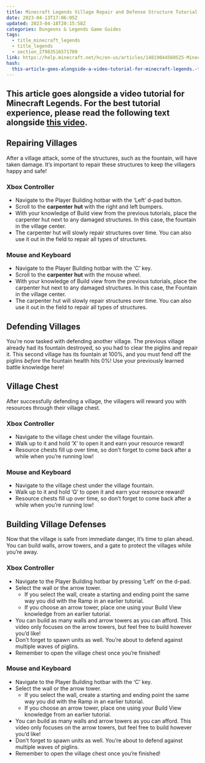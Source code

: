```yaml
---
title: Minecraft Legends Village Repair and Defense Structure Tutorial
date: 2023-04-13T17:06:05Z
updated: 2023-04-18T20:15:58Z
categories: Dungeons & Legends Game Guides
tags:
  - title_minecraft_legends
  - title_legends
  - section_27983516571789
link: https://help.minecraft.net/hc/en-us/articles/14819044560525-Minecraft-Legends-Village-Repair-and-Defense-Structure-Tutorial
hash:
  this-article-goes-alongside-a-video-tutorial-for-minecraft-legends.-for-the-best-tutorial-experience-please-read-the-following-text-alongside-this-video.: this-article-goes-alongside-a-video-tutorial-for-minecraft-legends-for-the-best-tutorial-experience-please-read-the-following-text-alongside-this-video
---
```


## This article goes alongside a video tutorial for Minecraft Legends. For the best tutorial experience, please read the following text alongside **[this video](https://youtu.be/3AOPNVBCkFg)**. 

## Repairing Villages

After a village attack, some of the structures, such as the fountain, will have taken damage. It’s important to repair these structures to keep the villagers happy and safe!

### Xbox Controller 

- Navigate to the Player Building hotbar with the ‘Left’ d-pad button.
- Scroll to the **carpenter** **hut** with the right and left bumpers. 
- With your knowledge of Build view from the previous tutorials, place the carpenter hut next to any damaged structures. In this case, the fountain in the village center.
- The carpenter hut will slowly repair structures over time. You can also use it out in the field to repair all types of structures.

### Mouse and Keyboard 

- Navigate to the Player Building hotbar with the ‘C’ key.
- Scroll to the **carpenter** **hut** with the mouse wheel. 
- With your knowledge of Build view from the previous tutorials, place the carpenter hut next to any damaged structures. In this case, the Fountain in the village center.
- The carpenter hut will slowly repair structures over time. You can also use it out in the field to repair all types of structures.

## Defending Villages

You’re now tasked with defending another village. The previous village already had its fountain destroyed, so you had to clear the piglins and repair it. This second village has its fountain at 100%, and you must fend off the piglins *before* the fountain health hits 0%! Use your previously learned battle knowledge here!

## Village Chest

After successfully defending a village, the villagers will reward you with resources through their village chest.

### Xbox Controller 

- Navigate to the village chest under the village fountain.
- Walk up to it and hold ‘X’ to open it and earn your resource reward!
- Resource chests fill up over time, so don’t forget to come back after a while when you’re running low!

### Mouse and Keyboard 

- Navigate to the village chest under the village fountain.
- Walk up to it and hold ‘Q’ to open it and earn your resource reward!
- Resource chests fill up over time, so don’t forget to come back after a while when you’re running low!

## Building Village Defenses

Now that the village is safe from immediate danger, it’s time to plan ahead. You can build walls, arrow towers, and a gate to protect the villages while you’re away. 

### Xbox Controller 

- Navigate to the Player Building hotbar by pressing ‘Left’ on the d-pad. 
- Select the wall or the arrow tower.
  - If you select the wall, create a starting and ending point the same way you did with the Ramp in an earlier tutorial.
  - If you choose an arrow tower, place one using your Build View knowledge from an earlier tutorial. 
- You can build as many walls and arrow towers as you can afford. This video only focuses on the arrow towers, but feel free to build however you’d like!
- Don’t forget to spawn units as well. You’re about to defend against multiple waves of piglins.
- Remember to open the village chest once you’re finished! 

### Mouse and Keyboard

- Navigate to the Player Building hotbar with the ‘C’ key. 
- Select the wall or the arrow tower.
  - If you select the wall, create a starting and ending point the same way you did with the Ramp in an earlier tutorial.
  - If you choose an arrow tower, place one using your Build View knowledge from an earlier tutorial. 
- You can build as many walls and arrow towers as you can afford. This video only focuses on the arrow towers, but feel free to build however you’d like!
- Don’t forget to spawn units as well. You’re about to defend against multiple waves of piglins.
- Remember to open the village chest once you’re finished!
